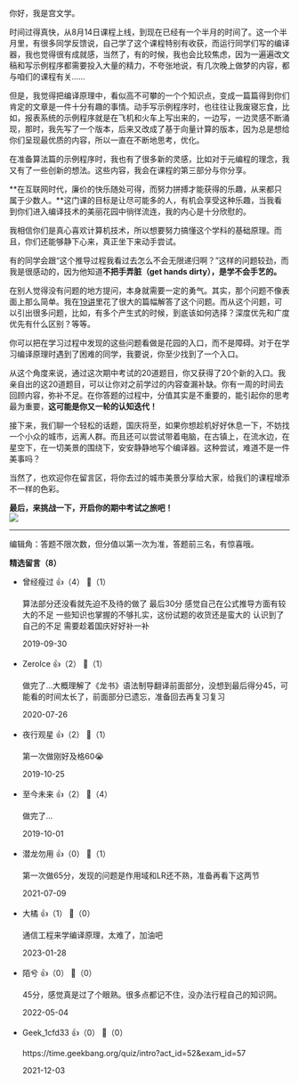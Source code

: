 你好，我是宫文学。

时间过得真快，从8月14日课程上线，到现在已经有一个半月的时间了。这一个半月里，有很多同学反馈说，自己学了这个课程特别有收获，而运行同学们写的编译器，我也觉得很有成就感，当然了，有的时候，我也会比较焦虑，因为一遍遍改文稿和写示例程序都需要投入大量的精力，不夸张地说，有几次晚上做梦的内容，都与咱们的课程有关……

但是，我觉得把编译原理中，看似高不可攀的一个个知识点，变成一篇篇得到你们肯定的文章是一件十分有趣的事情。动手写示例程序时，也往往让我废寝忘食，比如，报表系统的示例程序就是在飞机和火车上写出来的，一边写，一边灵感不断涌现，那时，我先写了一个版本，后来又改成了基于向量计算的版本，因为总是想给你们呈现最优质的内容，所以一直在不断地思考，优化。

在准备算法篇的示例程序时，我也有了很多新的灵感，比如对于元编程的理念，我又有了一些创新的想法。这些内容，我会在课程的第三部分与你分享。

**在互联网时代，廉价的快乐随处可得，而努力拼搏才能获得的乐趣，从来都只属于少数人。**这门课的目标是让尽可能多的人，有机会享受这种乐趣，当我看到你们进入编译技术的美丽花园中徜徉流连，我的内心是十分欣慰的。

我相信你们是真心喜欢计算机技术，所以想要努力搞懂这个学科的基础原理。而且，你们还能够静下心来，真正坐下来动手尝试。

有的同学会跟“这个推导过程我看过去怎么不会无限递归啊？”这样的问题较劲，而我是很感动的，因为他知道**不把手弄脏（get hands dirty），是学不会手艺的。**

在别人觉得没有问题的地方提问，本身就需要一定的勇气。其实，那个问题不像表面上那么简单。我在[19讲](https://time.geekbang.org/column/article/140740)里花了很大的篇幅解答了这个问题。而从这个问题，可以引出很多问题，比如，有多个产生式的时候，到底该如何选择？深度优先和广度优先有什么区别？等等。

你可以把在学习过程中发现的这些问题看做是花园的入口，而不是障碍。对于在学习编译原理时遇到了困难的同学，我要说，你至少找到了一个入口。

从这个角度来说，通过这次期中考试的20道题目，你又获得了20个新的入口。我亲自出的这20道题目，可以让你对之前学过的内容查漏补缺。你有一周的时间去回顾内容，弥补不足。在你答题的过程中，分值其实是不重要的，能引起你的思考最为重要，**这可能是你又一轮的认知迭代！**

接下来，我们聊一个轻松的话题，国庆将至，如果你想趁机好好休息一下，不妨找一个小众的城市，远离人群。而且还可以尝试带着电脑，在古镇上，在流水边，在星空下，在一切美景的围绕下，安安静静地写个编译器。这种尝试，难道不是一件美事吗？

当然了，也欢迎你在留言区，将你去过的城市美景分享给大家，给我们的课程增添不一样的色彩。

**最后，来挑战一下，开启你的期中考试之旅吧！**  
[![](https://static001.geekbang.org/resource/image/28/a4/28d1be62669b4f3cc01c36466bf811a4.png?wh=1142%2A201)](http://time.geekbang.org/quiz/intro?act_id=52&exam_id=57)

* * *

编辑角：答题不限次数，但分值以第一次为准，答题前三名，有惊喜哦。
<div><strong>精选留言（8）</strong></div><ul>
<li><span>曾经瘦过</span> 👍（4） 💬（1）<p>算法部分还没看就先迫不及待的做了 最后30分  感觉自己在公式推导方面有较大的不足  一些知识也掌握的不够扎实，这份试题的收货还是蛮大的 认识到了自己的不足 需要趁着国庆好好补一补</p>2019-09-30</li><br/><li><span>ZeroIce</span> 👍（2） 💬（1）<p>做完了...大概理解了《龙书》语法制导翻译前面部分，没想到最后得分45，可能看的时间太长了，前面部分已遗忘，准备回去再复习复习</p>2020-07-26</li><br/><li><span>夜行观星</span> 👍（2） 💬（1）<p>第一次做刚好及格60😭</p>2019-10-25</li><br/><li><span>至今未来</span> 👍（2） 💬（4）<p>做完了…</p>2019-10-01</li><br/><li><span>潜龙勿用</span> 👍（0） 💬（1）<p>第一次做65分，发现的问题是作用域和LR还不熟，准备再看下这两节</p>2021-07-09</li><br/><li><span>大橘</span> 👍（1） 💬（0）<p>通信工程来学编译原理，太难了，加油吧</p>2023-01-28</li><br/><li><span>陌兮</span> 👍（0） 💬（0）<p>45分，感觉真是过了个眼熟。很多点都记不住，没办法行程自己的知识网。</p>2022-05-04</li><br/><li><span>Geek_1cfd33</span> 👍（0） 💬（0）<p>https:&#47;&#47;time.geekbang.org&#47;quiz&#47;intro?act_id=52&amp;exam_id=57</p>2021-12-03</li><br/>
</ul>